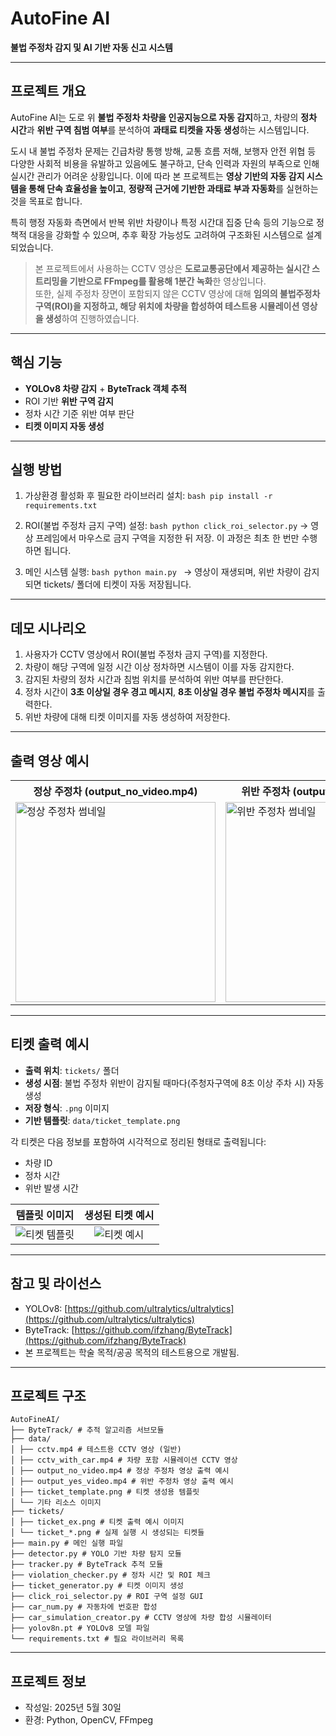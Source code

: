 # AutoFine AI

**불법 주정차 감지 및 AI 기반 자동 신고 시스템**

---

## 프로젝트 개요

AutoFine AI는 도로 위 **불법 주정차 차량을 인공지능으로 자동 감지**하고, 차량의 **정차 시간**과 **위반 구역 침범 여부**를 분석하여 **과태료 티켓을 자동 생성**하는 시스템입니다.

도시 내 불법 주정차 문제는 긴급차량 통행 방해, 교통 흐름 저해, 보행자 안전 위협 등 다양한 사회적 비용을 유발하고 있음에도 불구하고, 단속 인력과 자원의 부족으로 인해 실시간 관리가 어려운 상황입니다. 이에 따라 본 프로젝트는 **영상 기반의 자동 감지 시스템을 통해 단속 효율성을 높이고**, **정량적 근거에 기반한 과태료 부과 자동화**를 실현하는 것을 목표로 합니다.

특히 행정 자동화 측면에서 반복 위반 차량이나 특정 시간대 집중 단속 등의 기능으로 정책적 대응을 강화할 수 있으며, 추후 확장 가능성도 고려하여 구조화된 시스템으로 설계되었습니다.

> 본 프로젝트에서 사용하는 CCTV 영상은 **도로교통공단에서 제공하는 실시간 스트리밍을 기반으로 FFmpeg를 활용해 1분간 녹화**한 영상입니다.  
> 또한, 실제 주정차 장면이 포함되지 않은 CCTV 영상에 대해 **임의의 불법주정차 구역(ROI)을 지정하고, 해당 위치에 차량을 합성하여 테스트용 시뮬레이션 영상을 생성**하여 진행하였습니다. 

---

## 핵심 기능

- **YOLOv8 차량 감지** + **ByteTrack 객체 추적**
- ROI 기반 **위반 구역 감지**
- 정차 시간 기준 위반 여부 판단
- **티켓 이미지 자동 생성**

--- 

## 실행 방법

1. 가상환경 활성화 후 필요한 라이브러리 설치:
```bash pip install -r requirements.txt```

2. ROI(불법 주정차 금지 구역) 설정:
```bash python click_roi_selector.py```
→ 영상 프레임에서 마우스로 금지 구역을 지정한 뒤 저장. 이 과정은 최초 한 번만 수행하면 됩니다.

3. 메인 시스템 실행:
```bash python main.py ```
→ 영상이 재생되며, 위반 차량이 감지되면 tickets/ 폴더에 티켓이 자동 저장됩니다.

---

## 데모 시나리오

1. 사용자가 CCTV 영상에서 ROI(불법 주정차 금지 구역)를 지정한다.
2. 차량이 해당 구역에 일정 시간 이상 정차하면 시스템이 이를 자동 감지한다.
3. 감지된 차량의 정차 시간과 침범 위치를 분석하여 위반 여부를 판단한다.
4. 정차 시간이 **3초 이상일 경우 경고 메시지**, **8초 이상일 경우 불법 주정차 메시지**를 출력한다.
5. 위반 차량에 대해 티켓 이미지를 자동 생성하여 저장한다.

---

## 출력 영상 예시
<table>
  <tr>
    <th>정상 주정차 (output_no_video.mp4)</th>
    <th>위반 주정차 (output_yes_video.mp4)</th>
  </tr>
  <tr>
    <td>
      <a href="data/output_no_video.mp4">
        <img src="data/output_no_video_thumbnail.png" width="320" alt="정상 주정차 썸네일">
      </a>
    </td>
    <td>
      <a href="data/output_yes_video.mp4">
        <img src="data/output_yes_video_thumbnail.png" width="320" alt="위반 주정차 썸네일">
      </a>
    </td>
  </tr>
</table>

--- 

## 티켓 출력 예시

- **출력 위치**: `tickets/` 폴더  
- **생성 시점**: 불법 주정차 위반이 감지될 때마다(주청자구역에 8초 이상 주차 시) 자동 생성  
- **저장 형식**: `.png` 이미지  
- **기반 템플릿**: `data/ticket_template.png`

각 티켓은 다음 정보를 포함하여 시각적으로 정리된 형태로 출력됩니다:
- 차량 ID  
- 정차 시간  
- 위반 발생 시간  

| 템플릿 이미지 | 생성된 티켓 예시 |
|:--:|:--:|
| ![티켓 템플릿](data/ticket_template.png) | ![티켓 예시](tickets/ticket_ex.png) |


---

## 참고 및 라이선스

- YOLOv8: [https://github.com/ultralytics/ultralytics](https://github.com/ultralytics/ultralytics)
- ByteTrack: [https://github.com/ifzhang/ByteTrack](https://github.com/ifzhang/ByteTrack)
- 본 프로젝트는 학술 목적/공공 목적의 테스트용으로 개발됨.

---

## 프로젝트 구조
```
AutoFineAI/
├── ByteTrack/ # 추적 알고리즘 서브모듈
├── data/
│ ├── cctv.mp4 # 테스트용 CCTV 영상 (일반)
│ ├── cctv_with_car.mp4 # 차량 포함 시뮬레이션 CCTV 영상
│ ├── output_no_video.mp4 # 정상 주정차 영상 출력 예시
│ ├── output_yes_video.mp4 # 위반 주정차 영상 출력 예시
│ ├── ticket_template.png # 티켓 생성용 템플릿
│ └── 기타 리소스 이미지
├── tickets/
│ ├── ticket_ex.png # 티켓 출력 예시 이미지
│ └── ticket_*.png # 실제 실행 시 생성되는 티켓들
├── main.py # 메인 실행 파일
├── detector.py # YOLO 기반 차량 탐지 모듈
├── tracker.py # ByteTrack 추적 모듈
├── violation_checker.py # 정차 시간 및 ROI 체크
├── ticket_generator.py # 티켓 이미지 생성
├── click_roi_selector.py # ROI 구역 설정 GUI
├── car_num.py # 자동차에 번호판 합성
├── car_simulation_creator.py # CCTV 영상에 차량 합성 시뮬레이터
├── yolov8n.pt # YOLOv8 모델 파일
└── requirements.txt # 필요 라이브러리 목록
```

--- 

## 프로젝트 정보

- 작성일: 2025년 5월 30일    
- 환경: Python, OpenCV, FFmpeg  

